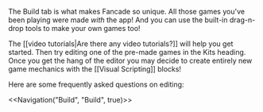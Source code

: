 The Build tab is what makes Fancade so unique. All those games you've been playing were made *with* the app! And you can use the built-in drag-n-drop tools to make your own games too!

The [[video tutorials|Are there any video tutorials?]] will help you get started. Then try editing one of the pre-made games in the Kits heading. Once you get the hang of the editor you may decide to create entirely new game mechanics with the [[Visual Scripting]] blocks!

Here are some frequently asked questions on editing:

<<Navigation("Build", "Build", true)>>
